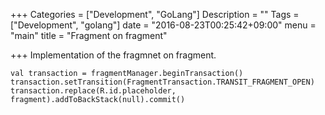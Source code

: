 +++
Categories = ["Development", "GoLang"]
Description = ""
Tags = ["Development", "golang"]
date = "2016-08-23T00:25:42+09:00"
menu = "main"
title = "Fragment on fragment"

+++
Implementation of the fragmnet on fragment.

```
val transaction = fragmentManager.beginTransaction()
transaction.setTransition(FragmentTransaction.TRANSIT_FRAGMENT_OPEN)
transaction.replace(R.id.placeholder, fragment).addToBackStack(null).commit()
```
